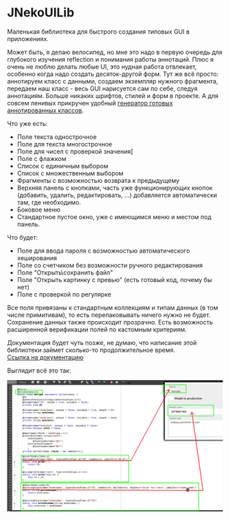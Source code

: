 # JNekoUILib

Маленькая библиотека для быстрого создания типовых GUI в приложениях. 

Может быть, я делаю велосипед, но мне это надо в первую очередь для глубокого изучения reflection и понимания работы аннотаций.
Плюс я очень не люблю делать любые UI, это нудная работа отвлекает, особенно когда надо создать десяток-другой форм. 
Тут же всё просто: аннотируем класс с данными, создаем экземпляр нужного фрагмента, передаем наш класс - весь GUI нарисуется сам по себе, следуя аннотациям. 
Больше никаких шрифтов, стилей и форм в проекте. А для совсем ленивых прикручен удобный [генератор готовых аннотированных классов](https://github.com/konachan700/JNekoUILib/wiki/%D0%93%D0%B5%D0%BD%D0%B5%D1%80%D0%B0%D1%82%D0%BE%D1%80-%D1%88%D0%B0%D0%B1%D0%BB%D0%BE%D0%BD%D0%BE%D0%B2-%D0%B8-%D0%BA%D0%B0%D0%BA-%D0%B8%D0%BC-%D0%BF%D0%BE%D0%BB%D1%8C%D0%B7%D0%BE%D0%B2%D0%B0%D1%82%D1%8C%D1%81%D1%8F).

Что уже есть:
- Поле текста однострочное
- Поле для текста многострочное
- Поле для чисел с проверкой значения]
- Поле с флажком
- Список с единичным выбором
- Список с множественным выбором
- Фрагменты с возможностью возврата к предыдущему
- Верхняя панель с кнопками, часть уже функционирующих кнопок (добавить, удалить, редактировать, ...) добавляется автоматически там, где необходимо.
- Боковое меню
- Стандартное пустое окно, уже с имеющимся меню и местом под панель.

Что будет:
- Поле для ввода пароля с возможностью автоматического хеширования
- Поле со счетчиком без возможности ручного редактирования
- Поле "Открыть\сохранить файл"
- Поле "Открыть картинку с превью" (есть готовый код, почему бы нет)
- Поле с проверкой по регулярке

Все поля привязаны к стандартным коллекциям и типам данных (в том числе примитивам), то есть перепаковывать ничего нужно не будет. Сохранение данных также происходит прозрачно. Есть возможность расширенной верификации полей по кастомным критериям.

Документация будет чуть позже, не думаю, что написание этой библиотеки займет сколько-то продолжительное время.
<br>[Ссылка на документацию](https://github.com/konachan700/JNekoUILib/wiki/%D0%94%D0%BE%D0%BA%D1%83%D0%BC%D0%B5%D0%BD%D1%82%D0%B0%D1%86%D0%B8%D1%8F)

Выглядит всё это так:

![screenshot 1](https://github.com/konachan700/JNekoUILib/raw/master/demo1.png)
